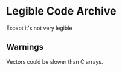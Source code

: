 # Legible Code Archive
Except it's not very legible

## Warnings
Vectors could be slower than C arrays. 
